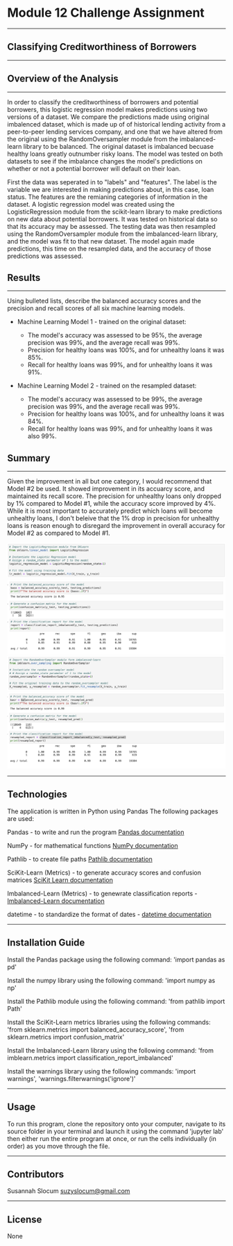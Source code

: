 # Module 12 Challenge Assignment 
---

## Classifying Creditworthiness of Borrowers
---

## Overview of the Analysis
---
  In order to classify the creditworthiness of borrowers and potential borrowers, this logistic regression model makes predictions using two versions of a dataset. We compare the predictions made using original imbalenced dataset, which is made up of of historical lending activity from a peer-to-peer lending services company, and one that we have altered from the original using the RandomOversampler module from the imbalanced-learn library to be balanced. The original dataset is imbalanced becuase healthy loans greatly outnumber risky loans. The model was tested on both datasets to see if the imbalance changes the model's predictions on whether or not a potential borrower will default on their loan. 

  First the data was seperated in to "labels" and "features". The label is the variable we are interested in making predictions about, in this case, loan status. The features are the remianing categories of information in the dataset. A logistic regression model was created using the LogisticRegression module from the scikit-learn library to make predictions on new data about potential borrowers. It was tested on historical data so that its accuracy may be assessed. The testing data was then resampled using the RandomOversampler module from the imbalanced-learn library, and the model was fit to that new dataset. The model again made predictions, this time on the resampled data, and the accuracy of those predictions was assessed. 


## Results
---
Using bulleted lists, describe the balanced accuracy scores and the precision and recall scores of all six machine learning models.

* Machine Learning Model 1 - trained on the original dataset:
  * The model's accuracy was assessed to be 95%, the average precision was 99%, and the average recall was 99%.
  * Precision for healthy loans was 100%, and for unhealthy loans it was 85%.
  * Recall for healthy loans was 99%, and for unhealthy loans it was 91%.
    

* Machine Learning Model 2 - trained on the resampled dataset:
  * The model's accuracy was assessed to be 99%, the average precision was 99%, and the average recall was 99%.
  * Precision for healthy loans was 100%, and for unhealthy loans it was 84%.
  * Recall for healthy loans was 99%, and for unhealthy loans it was also 99%.
    

## Summary
---
Given the improvement in all but one category, I would recommend that Model #2 be used. It showed improvement in its accuarcy score, and maintained its recall score. The precision for unhealthy loans only dropped by 1% compared to Model #1, while the accuracy score improved by 4%. While it is most important to accurately predict which loans will become unhealthy loans, I don't beleive that the 1% drop in precision for unhealthy loans is reason enough to disregard the improvement in overall accuracy for Model #2 as compared to Model #1.


![lr_model](/Images/lr_model.jpg)
![original results](/Images/original_results.jpg)
![oversampler](/Images/oversampler.jpg)
![resampled results](/Images/resampled_results.jpg)


---

## Technologies

The application is written in Python using Pandas
The following packages are used:

Pandas - to write and run the program [Pandas documentation](https://pandas.pydata.org/docs/)

NumPy - for mathematical functions [NumPy documentation](https://numpy.org/doc/)

Pathlib - to create file paths [Pathlib documentation](https://docs.python.org/3/library/pathlib.html)

SciKit-Learn (Metrics) - to generate accuracy scores and confusion matrices [SciKit Learn documentation](https://scikit-learn.org/stable/modules/model_evaluation.html)

Imbalanced-Learn (Metrics) - to genewrate classification reports - [Imbalanced-Learn documentation](https://imbalanced-learn.org/stable/)

datetime - to standardize the format of dates - [datetime documentation](https://docs.python.org/3/library/datetime.html)


---

## Installation Guide

Install the Pandas package using the following command: 'import pandas as pd'

Install the numpy library using the following command: 'import numpy as np'

Install the Pathlib module using the following command: 'from pathlib import Path'

Install the SciKit-Learn metrics libraries using the following commands: 'from sklearn.metrics import balanced_accuracy_score',
'from sklearn.metrics import confusion_matrix'

Install the Imbalanced-Learn library using the following command: 'from imblearn.metrics import classification_report_imbalanced'

Install the warnings library using the following commands: 'import warnings', 'warnings.filterwarnings('ignore')'




--- 

## Usage

To run this program, clone the repository onto your computer, navigate to its source folder in your terminal and launch it using the command 'jupyter lab' then either run the entire program at once, or run the cells individually (in order) as you move through the file.

---

## Contributors
Susannah Slocum 
suzyslocum@gmail.com

---

## License

None
